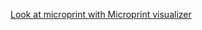 [Look at microprint with Microprint visualizer](https://alphasteam.github.io/microprint-visualizer/?url=https://api.github.com/repos/AlphaSteam/GHuPrintGen/contents/Examples/With-default-rules/microprint.svg&ref=refs/heads/develop)